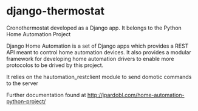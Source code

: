 django-thermostat
=================

Cronothermostat developed as a Django app. It belongs to the Python Home Automation Project


Django Home Automation is a set of Django apps which provides a REST API meant to
control home automation devices. It also provides a modular framework for
developing home automation drivers to enable more protocolos to be drived by this project.

It relies on the hautomation_restclient module to send domotic commands to the server

Further documentation found at http://jpardobl.com/home-automation-python-project/
